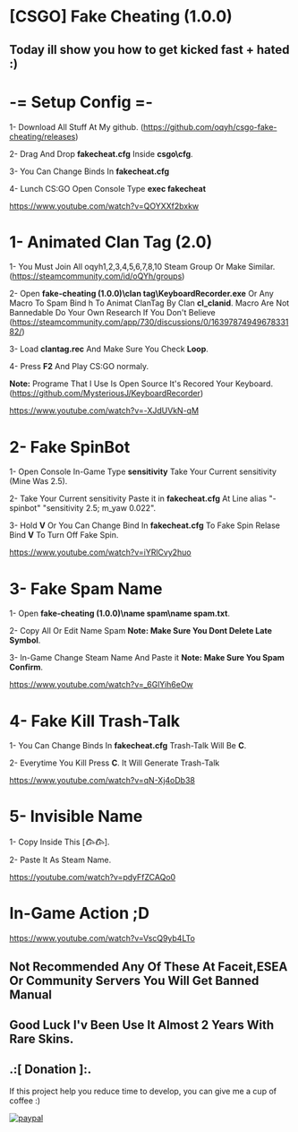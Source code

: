 # [CSGO] Fake Cheating (1.0.0)


## Today ill show you how to get kicked fast + hated :)



# -= Setup Config =-

1- Download All Stuff At My github. (https://github.com/oqyh/csgo-fake-cheating/releases)

2- Drag And Drop **fakecheat.cfg** Inside **csgo\cfg**.

3- You Can Change Binds In **fakecheat.cfg**

4- Lunch CS:GO Open Console Type **exec fakecheat**


https://www.youtube.com/watch?v=QOYXXf2bxkw



# 1- Animated Clan Tag (2.0)

1- You Must Join All oqyh1,2,3,4,5,6,7,8,10 Steam Group Or Make Similar. (https://steamcommunity.com/id/oQYh/groups)

2- Open **fake-cheating (1.0.0)\clan tag\KeyboardRecorder.exe** Or Any Macro To Spam Bind h To Animat ClanTag By Clan **cl_clanid**.
Macro Are Not Bannedable Do Your Own Research If You Don't Believe (https://steamcommunity.com/app/730/discussions/0/1639787494967833182/)

3- Load **clantag.rec** And Make Sure You Check **Loop**.

4- Press **F2** And Play CS:GO normaly.

**Note:** Programe That I Use Is Open Source It's Recored Your Keyboard. (https://github.com/MysteriousJ/KeyboardRecorder)


https://www.youtube.com/watch?v=-XJdUVkN-qM



# 2- Fake SpinBot

1- Open Console In-Game Type **sensitivity** Take Your Current sensitivity (Mine Was 2.5).

2- Take Your Current sensitivity Paste it in **fakecheat.cfg** At Line alias "-spinbot" "sensitivity 2.5; m_yaw 0.022".

3- Hold **V** Or You Can Change Bind In **fakecheat.cfg** To Fake Spin Relase Bind **V** To Turn Off Fake Spin.


https://www.youtube.com/watch?v=iYRlCvy2huo



# 3- Fake Spam Name

1- Open **fake-cheating (1.0.0)\name spam\name spam.txt**.

2- Copy All Or Edit Name Spam **Note: Make Sure You Dont Delete Late Symbol**.

3- In-Game Change Steam Name And Paste it **Note: Make Sure You Spam Confirm**.


https://www.youtube.com/watch?v=_6GlYih6eOw



# 4- Fake Kill Trash-Talk

1- You Can Change Binds In **fakecheat.cfg** Trash-Talk Will Be **C**.

2- Everytime You Kill Press **C**. It Will Generate Trash-Talk


https://www.youtube.com/watch?v=qN-Xj4oDb38



# 5- Invisible Name

1- Copy Inside This [𐂃𐂃].

2- Paste It As Steam Name.


https://youtube.com/watch?v=pdyFfZCAQo0



# In-Game Action ;D

https://www.youtube.com/watch?v=VscQ9yb4LTo

## **Not Recommended Any Of These At Faceit,ESEA Or Community Servers You Will Get Banned Manual**
## Good Luck I'v Been Use It Almost 2 Years With Rare Skins.


## .:[ Donation ]:.

If this project help you reduce time to develop, you can give me a cup of coffee :)

[![paypal](https://www.paypalobjects.com/en_US/i/btn/btn_donateCC_LG.gif)](https://paypal.me/oQYh)
